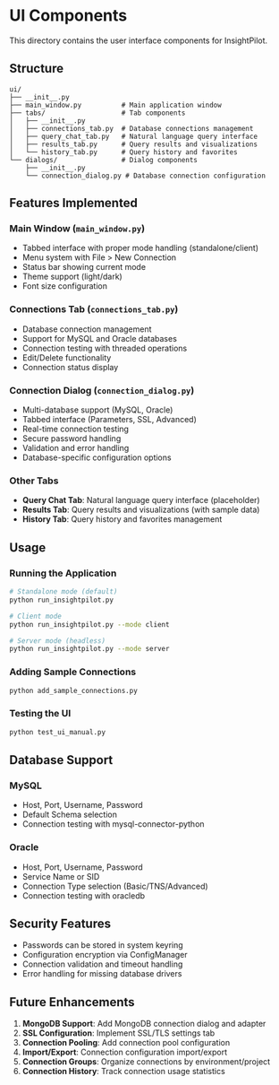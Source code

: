 # UI Components

This directory contains the user interface components for InsightPilot.

## Structure

```
ui/
├── __init__.py
├── main_window.py          # Main application window
├── tabs/                   # Tab components
│   ├── __init__.py
│   ├── connections_tab.py  # Database connections management
│   ├── query_chat_tab.py   # Natural language query interface
│   ├── results_tab.py      # Query results and visualizations
│   └── history_tab.py      # Query history and favorites
└── dialogs/                # Dialog components
    ├── __init__.py
    └── connection_dialog.py # Database connection configuration
```

## Features Implemented

### Main Window (`main_window.py`)
- Tabbed interface with proper mode handling (standalone/client)
- Menu system with File > New Connection
- Status bar showing current mode
- Theme support (light/dark)
- Font size configuration

### Connections Tab (`connections_tab.py`)
- Database connection management
- Support for MySQL and Oracle databases
- Connection testing with threaded operations
- Edit/Delete functionality
- Connection status display

### Connection Dialog (`connection_dialog.py`)
- Multi-database support (MySQL, Oracle)
- Tabbed interface (Parameters, SSL, Advanced)
- Real-time connection testing
- Secure password handling
- Validation and error handling
- Database-specific configuration options

### Other Tabs
- **Query Chat Tab**: Natural language query interface (placeholder)
- **Results Tab**: Query results and visualizations (with sample data)
- **History Tab**: Query history and favorites management

## Usage

### Running the Application

```bash
# Standalone mode (default)
python run_insightpilot.py

# Client mode
python run_insightpilot.py --mode client

# Server mode (headless)
python run_insightpilot.py --mode server
```

### Adding Sample Connections

```bash
python add_sample_connections.py
```

### Testing the UI

```bash
python test_ui_manual.py
```

## Database Support

### MySQL
- Host, Port, Username, Password
- Default Schema selection
- Connection testing with mysql-connector-python

### Oracle
- Host, Port, Username, Password
- Service Name or SID
- Connection Type selection (Basic/TNS/Advanced)
- Connection testing with oracledb

## Security Features

- Passwords can be stored in system keyring
- Configuration encryption via ConfigManager
- Connection validation and timeout handling
- Error handling for missing database drivers

## Future Enhancements

1. **MongoDB Support**: Add MongoDB connection dialog and adapter
2. **SSL Configuration**: Implement SSL/TLS settings tab
3. **Connection Pooling**: Add connection pool configuration
4. **Import/Export**: Connection configuration import/export
5. **Connection Groups**: Organize connections by environment/project
6. **Connection History**: Track connection usage statistics
